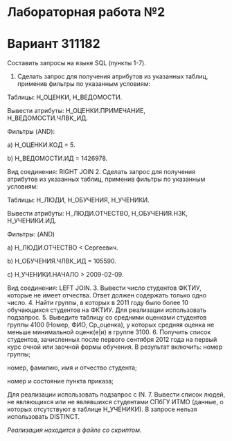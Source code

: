 # Лабораторная работа №2

# Вариант 311182

Составить запросы на языке SQL (пункты 1-7).
1.	Сделать запрос для получения атрибутов из указанных таблиц, применив фильтры по указанным условиям:

Таблицы: Н_ОЦЕНКИ, Н_ВЕДОМОСТИ.

Вывести атрибуты: Н_ОЦЕНКИ.ПРИМЕЧАНИЕ, Н_ВЕДОМОСТИ.ЧЛВК_ИД.

Фильтры (AND):

a) Н_ОЦЕНКИ.КОД = 5.

b) Н_ВЕДОМОСТИ.ИД = 1426978.

Вид соединения: RIGHT JOIN
2. Сделать запрос для получения атрибутов из указанных таблиц, применив фильтры по указанным условиям:

Таблицы: Н_ЛЮДИ, Н_ОБУЧЕНИЯ, Н_УЧЕНИКИ.

Вывести атрибуты: Н_ЛЮДИ.ОТЧЕСТВО, Н_ОБУЧЕНИЯ.НЗК, Н_УЧЕНИКИ.ИД.

Фильтры: (AND)

a) Н_ЛЮДИ.ОТЧЕСТВО < Сергеевич.

b) Н_ОБУЧЕНИЯ.ЧЛВК_ИД = 105590.

c) Н_УЧЕНИКИ.НАЧАЛО > 2009-02-09.

Вид соединения: LEFT JOIN.
3. Вывести число студентов ФКТИУ, которые не имеет отчества.
Ответ должен содержать только одно число.
4. Найти группы, в которых в 2011 году было более 10 обучающихся студентов на ФКТИУ.
Для реализации использовать подзапрос.
5. Выведите таблицу со средними оценками студентов группы 4100 (Номер, ФИО, Ср_оценка), у которых средняя оценка не меньше минимальной оценк(е|и) в группе 3100.
6. Получить список студентов, зачисленных после первого сентября 2012 года на первый курс очной или заочной формы обучения. В результат включить:
номер группы;

номер, фамилию, имя и отчество студента;

номер и состояние пункта приказа;

Для реализации использовать подзапрос с IN.
7. Вывести список людей, не являющихся или не являвшихся студентами СПбГУ ИТМО (данные, о которых отсутствуют в таблице Н_УЧЕНИКИ). В запросе нельзя использовать DISTINCT.

*Реализация находится в файле со скриптом.*
